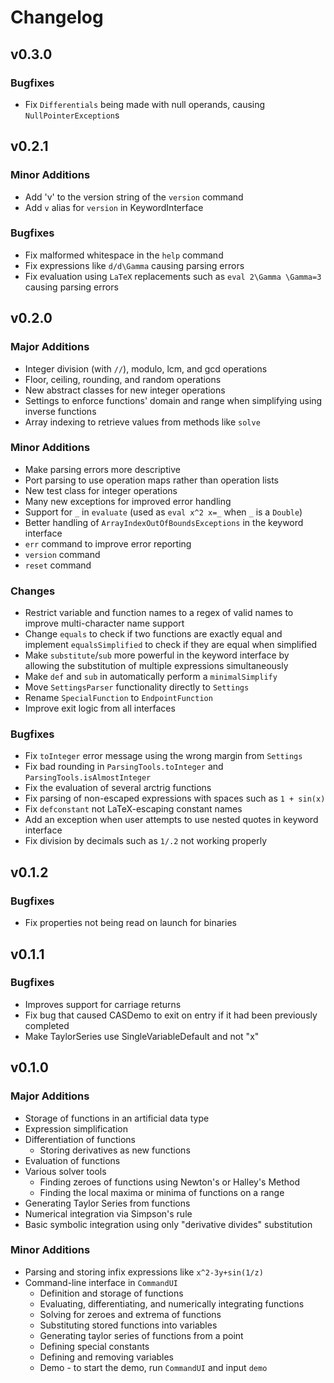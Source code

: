 # Changelog
## v0.3.0
### Bugfixes
- Fix `Differentials` being made with null operands, causing `NullPointerException`s


## v0.2.1
### Minor Additions
 - Add 'v' to the version string of the `version` command
 - Add `v` alias for `version` in KeywordInterface
### Bugfixes
 - Fix malformed whitespace in the `help` command
 - Fix expressions like `d/d\Gamma` causing parsing errors
 - Fix evaluation using `LaTeX` replacements such as `eval 2\Gamma \Gamma=3` causing parsing errors
 
## v0.2.0
### Major Additions 
 - Integer division (with `//`), modulo, lcm, and gcd operations
 - Floor, ceiling, rounding, and random operations
 - New abstract classes for new integer operations
 - Settings to enforce functions' domain and range when simplifying using inverse functions
 - Array indexing to retrieve values from methods like `solve`

### Minor Additions
 - Make parsing errors more descriptive
 - Port parsing to use operation maps rather than operation lists
 - New test class for integer operations
 - Many new exceptions for improved error handling
 - Support for `_` in `evaluate` (used as `eval x^2 x=_` when `_` is a `Double`)
 - Better handling of `ArrayIndexOutOfBoundsExceptions` in the keyword interface
 - `err` command to improve error reporting
 - `version` command
 - `reset` command
 
 ### Changes
 - Restrict variable and function names to a regex of valid names to improve multi-character name support
 - Change `equals` to check if two functions are exactly equal and implement `equalsSimplified` to check if they are equal when simplified
 - Make `substitute`/`sub` more powerful in the keyword interface by allowing the substitution of multiple expressions simultaneously
 - Make `def` and `sub` in automatically perform a `minimalSimplify`
 - Move `SettingsParser` functionality directly to `Settings`
 - Rename `SpecialFunction` to `EndpointFunction`
 - Improve exit logic from all interfaces
 
 ### Bugfixes
 - Fix `toInteger` error message using the wrong margin from `Settings`
 - Fix bad rounding in `ParsingTools.toInteger` and `ParsingTools.isAlmostInteger`
 - Fix the evaluation of several arctrig functions 
 - Fix parsing of non-escaped expressions with spaces such as `1 + sin(x)`
 - Fix `defconstant` not LaTeX-escaping constant names
 - Add an exception when user attempts to use nested quotes in keyword interface
 - Fix division by decimals such as `1/.2` not working properly
 
## v0.1.2
### Bugfixes
 - Fix properties not being read on launch for binaries

## v0.1.1
### Bugfixes
 - Improves support for carriage returns
 - Fix bug that caused CASDemo to exit on entry if it had been previously completed
 - Make TaylorSeries use SingleVariableDefault and not "x"
  
## v0.1.0
### Major Additions
- Storage of functions in an artificial data type
- Expression simplification
- Differentiation of functions 
  - Storing derivatives as new functions
- Evaluation of functions
- Various solver tools
  - Finding zeroes of functions using Newton's or Halley's Method
  - Finding the local maxima or minima of functions on a range
- Generating Taylor Series from functions
- Numerical integration via Simpson's rule
- Basic symbolic integration using only "derivative divides" substitution
### Minor Additions
- Parsing and storing infix expressions like `x^2-3y+sin(1/z)`
- Command-line interface in `CommandUI`
  - Definition and storage of functions
  - Evaluating, differentiating, and numerically integrating functions
  - Solving for zeroes and extrema of functions
  - Substituting stored functions into variables
  - Generating taylor series of functions from a point
  - Defining special constants
  - Defining and removing variables
  - Demo - to start the demo, run `CommandUI` and input `demo`
